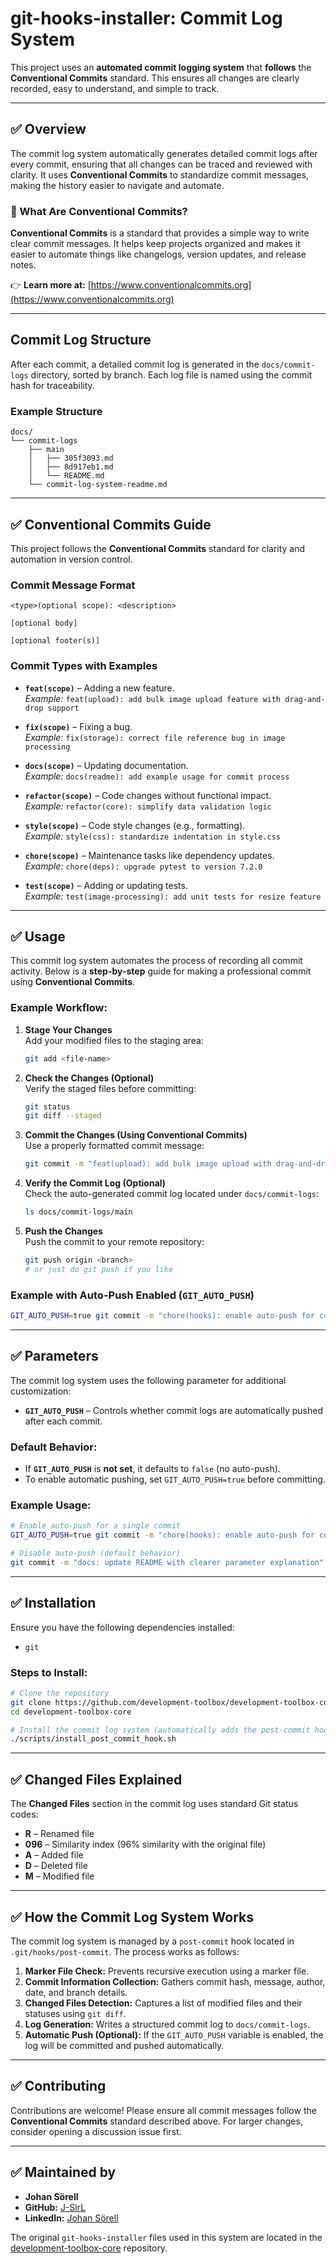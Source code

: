# git-hooks-installer: Commit Log System

This project uses an **automated commit logging system** that **follows** the **Conventional Commits** standard. This ensures all changes are clearly recorded, easy to understand, and simple to track.  

---

## ✅ Overview

The commit log system automatically generates detailed commit logs after every commit, ensuring that all changes can be traced and reviewed with clarity. It uses **Conventional Commits** to standardize commit messages, making the history easier to navigate and automate.

### 📖 What Are Conventional Commits?

**Conventional Commits** is a standard that provides a simple way to write clear commit messages. It helps keep projects organized and makes it easier to automate things like changelogs, version updates, and release notes.

👉 **Learn more at:** [https://www.conventionalcommits.org](https://www.conventionalcommits.org)

---

## Commit Log Structure

After each commit, a detailed commit log is generated in the `docs/commit-logs` directory, sorted by branch. Each log file is named using the commit hash for traceability.

### Example Structure
```plaintext
docs/
└── commit-logs
    ├── main
    │   ├── 305f3093.md
    │   ├── 8d917eb1.md
    │   └── README.md
    └── commit-log-system-readme.md
```

---

## ✅ Conventional Commits Guide

This project follows the **Conventional Commits** standard for clarity and automation in version control.

### Commit Message Format
```plaintext
<type>(optional scope): <description>

[optional body]

[optional footer(s)]
```

### Commit Types with Examples
- **`feat(scope)`** – Adding a new feature.  
   *Example:* `feat(upload): add bulk image upload feature with drag-and-drop support`

- **`fix(scope)`** – Fixing a bug.  
   *Example:* `fix(storage): correct file reference bug in image processing`

- **`docs(scope)`** – Updating documentation.  
   *Example:* `docs(readme): add example usage for commit process`

- **`refactor(scope)`** – Code changes without functional impact.  
   *Example:* `refactor(core): simplify data validation logic`

- **`style(scope)`** – Code style changes (e.g., formatting).  
   *Example:* `style(css): standardize indentation in style.css`

- **`chore(scope)`** – Maintenance tasks like dependency updates.  
   *Example:* `chore(deps): upgrade pytest to version 7.2.0`

- **`test(scope)`** – Adding or updating tests.  
   *Example:* `test(image-processing): add unit tests for resize feature`

---

## ✅ Usage

This commit log system automates the process of recording all commit activity. Below is a **step-by-step** guide for making a professional commit using **Conventional Commits**.

### Example Workflow:
1. **Stage Your Changes**  
   Add your modified files to the staging area:
   ```bash
   git add <file-name>
   ```

2. **Check the Changes (Optional)**  
   Verify the staged files before committing:
   ```bash
   git status
   git diff --staged
   ```

3. **Commit the Changes (Using Conventional Commits)**  
   Use a properly formatted commit message:
   ```bash
   git commit -m "feat(upload): add bulk image upload with drag-and-drop support"
   ```

4. **Verify the Commit Log (Optional)**  
   Check the auto-generated commit log located under `docs/commit-logs`:
   ```bash
   ls docs/commit-logs/main
   ```

5. **Push the Changes**  
   Push the commit to your remote repository:
   ```bash
   git push origin <branch> 
   # or just do git push if you like 
   ```

### Example with Auto-Push Enabled (`GIT_AUTO_PUSH`)
```bash
GIT_AUTO_PUSH=true git commit -m "chore(hooks): enable auto-push for commit logging"
```

---

## ✅ Parameters

The commit log system uses the following parameter for additional customization:

- **`GIT_AUTO_PUSH`** – Controls whether commit logs are automatically pushed after each commit.

### Default Behavior:
- If **`GIT_AUTO_PUSH`** is **not set**, it defaults to `false` (no auto-push).
- To enable automatic pushing, set `GIT_AUTO_PUSH=true` before committing.

### Example Usage:
```bash
# Enable auto-push for a single commit
GIT_AUTO_PUSH=true git commit -m "chore(hooks): enable auto-push for commit logging"

# Disable auto-push (default behavior)
git commit -m "docs: update README with clearer parameter explanation"
```
---

## ✅ Installation

Ensure you have the following dependencies installed:

- `git`

### Steps to Install:

```bash
# Clone the repository
git clone https://github.com/development-toolbox/development-toolbox-core.git
cd development-toolbox-core

# Install the commit log system (automatically adds the post-commit hook)
./scripts/install_post_commit_hook.sh
```

---

## ✅ Changed Files Explained

The **Changed Files** section in the commit log uses standard Git status codes:

- **R** – Renamed file
- **096** – Similarity index (96% similarity with the original file)
- **A** – Added file
- **D** – Deleted file
- **M** – Modified file

---

## ✅ How the Commit Log System Works

The commit log system is managed by a `post-commit` hook located in `.git/hooks/post-commit`. The process works as follows:

1. **Marker File Check:** Prevents recursive execution using a marker file.
2. **Commit Information Collection:** Gathers commit hash, message, author, date, and branch details.
3. **Changed Files Detection:** Captures a list of modified files and their statuses using `git diff`.
4. **Log Generation:** Writes a structured commit log to `docs/commit-logs`.
5. **Automatic Push (Optional):** If the `GIT_AUTO_PUSH` variable is enabled, the log will be committed and pushed automatically.

---

## ✅ Contributing

Contributions are welcome! Please ensure all commit messages follow the **Conventional Commits** standard described above. For larger changes, consider opening a discussion issue first.

---

## ✅ Maintained by

- **Johan Sörell**  
- **GitHub:** [J-SirL](https://github.com/J-SirL)  
- **LinkedIn:** [Johan Sörell](https://se.linkedin.com/in/johansorell)  

The original `git-hooks-installer` files used in this system are located in the [development-toolbox-core](https://github.com/development-toolbox/development-toolbox-core) repository.
